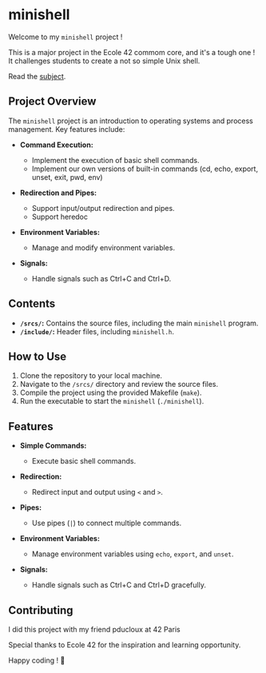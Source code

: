 # minishell

Welcome to my `minishell` project !  

This is a major project in the Ecole 42 commom core, and it's a tough one !  
It challenges students to create a not so simple Unix shell.  

Read the [subject](https://github.com/VirgileT/minishell-42/blob/main/SUBJECT_minishell.pdf).

## Project Overview

The `minishell` project is an introduction to operating systems and process management. Key features include:

- **Command Execution:**
  - Implement the execution of basic shell commands.
  - Implement our own versions of built-in commands (cd, echo, export, unset, exit, pwd, env)

- **Redirection and Pipes:**
  - Support input/output redirection and pipes.
  - Support heredoc

- **Environment Variables:**
  - Manage and modify environment variables.

- **Signals:**
  - Handle signals such as Ctrl+C and Ctrl+D.

## Contents

- **`/srcs/`:** Contains the source files, including the main `minishell` program.
- **`/include/`:** Header files, including `minishell.h`.

## How to Use

1. Clone the repository to your local machine.
2. Navigate to the `/srcs/` directory and review the source files.
3. Compile the project using the provided Makefile (`make`).
4. Run the executable to start the `minishell` (`./minishell`).

## Features

- **Simple Commands:**
  - Execute basic shell commands.

- **Redirection:**
  - Redirect input and output using `<` and `>`.

- **Pipes:**
  - Use pipes (`|`) to connect multiple commands.

- **Environment Variables:**
  - Manage environment variables using `echo`, `export`, and `unset`.

- **Signals:**
  - Handle signals such as Ctrl+C and Ctrl+D gracefully.

## Contributing

I did this project with my friend pducloux at 42 Paris  



Special thanks to Ecole 42 for the inspiration and learning opportunity.

Happy coding ! 🚀
